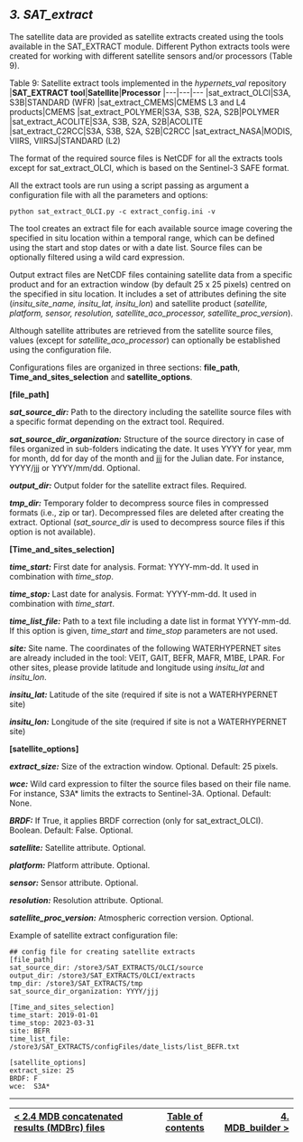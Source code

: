## ***3. SAT_extract***

The satellite data are provided as satellite extracts created using the tools available in the SAT_EXTRACT module. Different Python extracts tools were created for working with different satellite sensors and/or processors (Table 9).

Table 9: Satellite extract tools implemented in the *hypernets_val* repository
|**SAT_EXTRACT tool**|**Satellite**|**Processor**
|---|---|---
|sat_extract_OLCI|S3A, S3B|STANDARD (WFR)
|sat_extract_CMEMS|CMEMS L3 and L4 products|CMEMS
|sat_extract_POLYMER|S3A, S3B, S2A, S2B|POLYMER
|sat_extract_ACOLITE|S3A, S3B, S2A, S2B|ACOLITE
|sat_extract_C2RCC|S3A, S3B, S2A, S2B|C2RCC
|sat_extract_NASA|MODIS, VIIRS, VIIRSJ|STANDARD (L2)

The format of the required source files is NetCDF for all the extracts tools except for sat_extract_OLCI, which is based on the Sentinel-3 SAFE format.

All the extract tools are run using a script passing as argument a configuration file with all the parameters and options:

```
python sat_extract_OLCI.py -c extract_config.ini -v
```
The tool creates an extract file for each available source image covering the specified in situ location within a temporal range, which can be defined using the start and stop dates or with a date list. Source files can be optionally filtered using a wild card expression. 

Output extract files are NetCDF files containing satellite data from a specific product and for an extraction window (by default 25 x 25 pixels) centred on the specified in situ location. It includes a set of attributes defining the site (*insitu_site_name, insitu_lat, insitu_lon*) and satellite product (*satellite, platform, sensor, resolution, satellite_aco_processor, satellite_proc_version*). 

Although satellite attributes are retrieved from the satellite source files, values (except for *satellite_aco_processor*) can optionally be established using the configuration file. 

Configurations files are organized in three sections: **file_path**, **Time_and_sites_selection** and **satellite_options**. 

**[file_path]**

***sat_source_dir:*** Path to the directory including the satellite source files with a specific format depending on the extract tool.  Required. 

***sat_source_dir_organization:*** Structure of the source directory in case of files organized in sub-folders indicating the date. It uses YYYY for year, mm for month, dd for day of the month and jjj for the Julian date. For instance, YYYY/jjj or YYYY/mm/dd. Optional. 

***output_dir:*** Output folder for the satellite extract files. Required.

***tmp_dir:*** Temporary folder to decompress source files in compressed formats (i.e., zip or tar).  Decompressed files are deleted after creating the extract. Optional (*sat_source_dir* is used to decompress source files if this option is not available). 

**[Time_and_sites_selection]**

***time_start:*** First date for analysis. Format: YYYY-mm-dd. It used in combination with *time_stop*.

***time_stop:*** Last date for analysis. Format: YYYY-mm-dd. It used in combination with *time_start*. 

***time_list_file:*** Path to a text file including a date list in format YYYY-mm-dd. If this option is given, *time_start* and *time_stop* parameters are not used. 

***site:*** Site name. The coordinates of the following WATERHYPERNET sites are already included in the tool: VEIT, GAIT, BEFR, MAFR, M1BE, LPAR. For other sites, please provide latitude and longitude using *insitu_lat* and *insitu_lon*. 

***insitu_lat:*** Latitude of the site (required if site is not a WATERHYPERNET site)

***insitu_lon:*** Longitude of the site (required if site is not a WATERHYPERNET site)

**[satellite_options]**

***extract_size:*** Size of the extraction window. Optional. Default: 25 pixels. 

***wce:*** Wild card expression to filter the source files based on their file name. For instance, S3A* limits the extracts to Sentinel-3A. Optional. Default: None.

***BRDF:*** If True, it applies BRDF correction (only for sat_extract_OLCI). Boolean. Default: False. Optional. 

***satellite:*** Satellite attribute. Optional. 

***platform:*** Platform attribute. Optional. 

***sensor:*** Sensor attribute. Optional.

***resolution:*** Resolution attribute. Optional. 

***satellite_proc_version:*** Atmospheric correction version. Optional. 

Example of satellite extract configuration file: 

~~~
## config file for creating satellite extracts
[file_path]
sat_source_dir: /store3/SAT_EXTRACTS/OLCI/source
output_dir: /store3/SAT_EXTRACTS/OLCI/extracts
tmp_dir: /store3/SAT_EXTRACTS/tmp
sat_source_dir_organization: YYYY/jjj
 
[Time_and_sites_selection]
time_start: 2019-01-01
time_stop: 2023-03-31
site: BEFR
time_list_file: /store3/SAT_EXTRACTS/configFiles/date_lists/list_BEFR.txt

[satellite_options]
extract_size: 25
BRDF: F
wce:  S3A*
~~~

***

|[< 2.4 MDB concatenated results (MDBrc) files](MDBrc_files.md)| [Table of contents](Index.md) | [4. MDB_builder >](MDB_builder.md) |
|:-----------| :------:| -----------:|